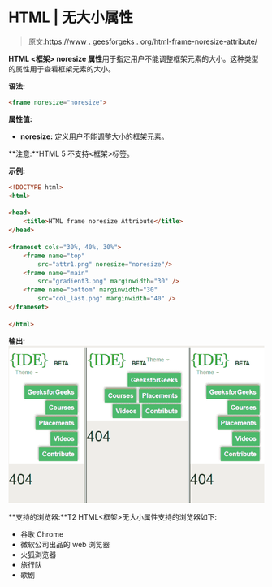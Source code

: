 # HTML | 无大小属性

> 原文:[https://www . geesforgeks . org/html-frame-noresize-attribute/](https://www.geeksforgeeks.org/html-frame-noresize-attribute/)

**HTML <框架> noresize 属性**用于指定用户不能调整框架元素的大小。这种类型的属性用于查看框架元素的大小。

**语法:**

```html
<frame noresize="noresize">
```

**属性值:**

*   **noresize:** 定义用户不能调整大小的框架元素。

**注意:**HTML 5 不支持<框架>标签。

**示例:**

```html
<!DOCTYPE html> 
<html> 

<head> 
    <title>HTML frame noresize Attribute</title> 
</head> 

<frameset cols="30%, 40%, 30%"> 
    <frame name="top"
        src="attr1.png" noresize="noresize"/> 
    <frame name="main"
        src="gradient3.png" marginwidth="30" /> 
    <frame name="bottom" marginwidth="30"
        src="col_last.png" marginwidth="40" /> 
</frameset> 

</html>                    
```

**输出:**
![](img/7b52ff25583e8d5ce93ad036fac877c9.png)

**支持的浏览器:**T2 HTML<框架>无大小属性支持的浏览器如下:

*   谷歌 Chrome
*   微软公司出品的 web 浏览器
*   火狐浏览器
*   旅行队
*   歌剧